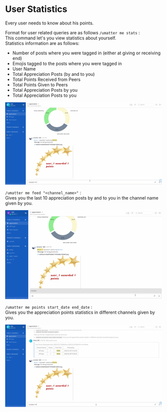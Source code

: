 # User Statistics

Every user needs to know about his points. 

Format for user related queries are as follows
`/umatter me stats` :  
This command let's you view statistics about yourself.  
Statistics information are as follows:  
* Number of posts where you were tagged in (either at giving or receiving end)
* Emojis tagged to the posts where you were tagged in
* User Name
* Total Appreciation Posts (by and to you)
* Total Points Received from Peers
* Total Points Given to Peers
* Total Appreciation Posts by you
* Total Appreciation Posts to you

![](../img/me_stats.gif)

`/umatter me feed "<channel_name>"` :  
Gives you the last 10 appreciation posts by and to you in the channel name given by you.

![](../img/me_feed.gif)

`/umatter me points start_date end_date` :  
Gives you the appreciation points statistics in different channels given by you.


![](../img/me_points.gif)
